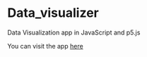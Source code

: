 # Data_visualizer
Data Visualization app in JavaScript and p5.js

You can visit the app [here](https://pavelosky.github.io/Data_visualizer/)
